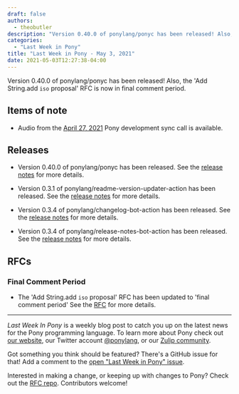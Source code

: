 ```yaml
---
draft: false
authors:
  - theobutler
description: "Version 0.40.0 of ponylang/ponyc has been released! Also, the 'Add String.add `iso` proposal' RFC is now in final comment period."
categories:
  - "Last Week in Pony"
title: "Last Week in Pony - May 3, 2021"
date: 2021-05-03T12:27:38-04:00
---
```


Version 0.40.0 of ponylang/ponyc has been released! Also, the 'Add String.add `iso` proposal' RFC is now in final comment period.
<!-- more -->

## Items of note

- Audio from the [April 27, 2021](https://vimeo.com/916364045) Pony development sync call is available.

## Releases

- Version 0.40.0 of ponylang/ponyc has been released.
See the [release notes](https://github.com/ponylang/ponyc/releases/tag/0.40.0) for more details.

- Version 0.3.1 of ponylang/readme-version-updater-action has been released.
See the [release notes](https://github.com/ponylang/readme-version-updater-action/releases/tag/0.3.1) for more details.

- Version 0.3.4 of ponylang/changelog-bot-action has been released.
See the [release notes](https://github.com/ponylang/changelog-bot-action/releases/tag/0.3.4) for more details.

- Version 0.3.4 of ponylang/release-notes-bot-action has been released.
See the [release notes](https://github.com/ponylang/release-notes-bot-action/releases/tag/0.3.4) for more details.

## RFCs

### Final Comment Period

- The 'Add String.add `iso` proposal' RFC has been updated to 'final comment period'
See the [RFC](https://github.com/ponylang/rfcs/pull/185) for more details.

---

_Last Week In Pony_ is a weekly blog post to catch you up on the latest news for the Pony programming language. To learn more about Pony check out [our website](https://ponylang.io), our Twitter account [@ponylang](https://twitter.com/ponylang), or our [Zulip community](https://ponylang.zulipchat.com).

Got something you think should be featured? There's a GitHub issue for that! Add a comment to the [open "Last Week in Pony" issue](https://github.com/ponylang/ponylang.github.io/issues?q=is%3Aissue+is%3Aopen+label%3Alast-week-in-pony).

Interested in making a change, or keeping up with changes to Pony? Check out the [RFC repo](https://github.com/ponylang/rfcs). Contributors welcome!
